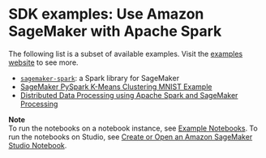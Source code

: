 # SDK examples: Use Amazon SageMaker with Apache Spark<a name="apache-spark-additional-examples"></a>

The following list is a subset of available examples\. Visit the [examples website](https://sagemaker-examples.readthedocs.io/en/latest/sagemaker-spark/index.html) to see more\.
+ [ `sagemaker-spark`](https://github.com/aws/sagemaker-spark/): a Spark library for SageMaker
+ [ SageMaker PySpark K\-Means Clustering MNIST Example](https://sagemaker-examples.readthedocs.io/en/latest/sagemaker-spark/pyspark_mnist/pyspark_mnist_kmeans.html)
+ [ Distributed Data Processing using Apache Spark and SageMaker Processing](https://sagemaker-examples.readthedocs.io/en/latest/sagemaker_processing/spark_distributed_data_processing/sagemaker-spark-processing.html)

**Note**  
To run the notebooks on a notebook instance, see [Example Notebooks](howitworks-nbexamples.md)\. To run the notebooks on Studio, see [Create or Open an Amazon SageMaker Studio Notebook](notebooks-create-open.md)\.